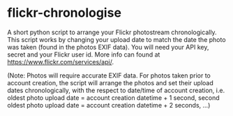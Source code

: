 # flickr-chronologise
A short python script to arrange your Flickr photostream chronologically. This script works by changing your upload date to match the date the photo was taken (found in the photos EXIF data).
You will need your API key, secret and your Flickr user id. More info can found at https://www.flickr.com/services/api/.

(Note: Photos will require accurate EXIF data. For photos taken prior to account creation, the script will arrange the photos and set their upload dates chronologically, with the respect to date/time of account creation, i.e. oldest photo upload date = account creation datetime + 1 second, second oldest photo upload date = account creation datetime + 2 seconds, ...)
